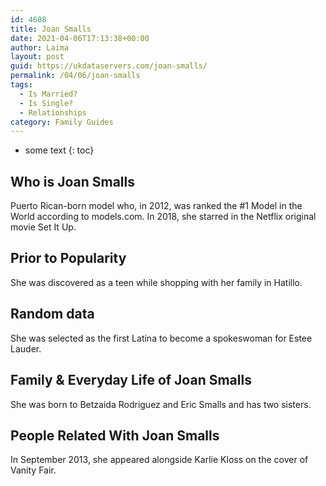 ```yaml
---
id: 4608
title: Joan Smalls
date: 2021-04-06T17:13:38+00:00
author: Laima
layout: post
guid: https://ukdataservers.com/joan-smalls/
permalink: /04/06/joan-smalls
tags:
  - Is Married?
  - Is Single?
  - Relationships
category: Family Guides
---
```


* some text
{: toc}


## Who is Joan Smalls
                  
                  
                  
Puerto Rican-born model who, in 2012, was ranked the #1 Model in the World according to models.com. In 2018, she starred in the Netflix original movie Set It Up.
                  
              
            
              
            
                
                
                
## Prior to Popularity
                  
                  
                  
She was discovered as a teen while shopping with her family in Hatillo.
                  
              
            
              
            
                
                
                
## Random data
                  
                  
                  
She was selected as the first Latina to become a spokeswoman for Estee Lauder.
                  
              
            
              
            
                
                
                
## Family & Everyday Life of Joan Smalls
                  
                  
                  
She was born to Betzaida Rodriguez and Eric Smalls and has two sisters.
                  
              
            
              
            
                
                
                
## People Related With Joan Smalls
                  
                  
                  
In September 2013, she appeared alongside Karlie Kloss on the cover of Vanity Fair.
                  
              
            
              
            
                
              
            
              
              
            
            
              
            
          
          
          